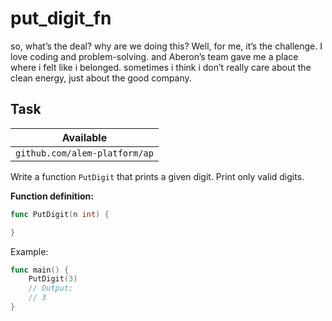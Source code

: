 # put_digit_fn

<p data-story-username="a-J-nx">so, what’s the deal? why are we doing this? Well, for me, it’s the challenge. I love coding and problem-solving. and Aberon’s team gave me a place where i felt like i belonged. sometimes i think i don’t really care about the clean energy, just about the good company.</p>

## Task

| Available                     |
| ----------------------------- |
| `github.com/alem-platform/ap` |

Write a function `PutDigit` that prints a given digit. Print only valid digits.

**Function definition:**

```go
func PutDigit(n int) {

}
```

Example:

```go
func main() {
    PutDigit(3)
    // Output:
	// 3
}
```
